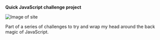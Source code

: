 **Quick JavaScript challenge project**

![Image of site](/whiteroom.png)

Part of a series of challenges to try and wrap my head around the back magic of JavaScript.